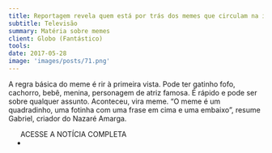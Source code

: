 ```yaml
---
title: Reportagem revela quem está por trás dos memes que circulam na internet
subtitle: Televisão
summary: Matéria sobre memes
client: Globo (Fantástico)
tools: 
date: 2017-05-28
image: 'images/posts/71.png'
---
```


A regra básica do meme é rir à primeira vista. Pode ter gatinho fofo, cachorro, bebê, menina, personagem de atriz famosa. É rápido e pode ser sobre qualquer assunto. Aconteceu, vira meme. “O meme é um quadradinho, uma fotinha com uma frase em cima e uma embaixo”, resume Gabriel, criador do Nazaré Amarga.

<div class="post__share"><ul class="share__list list-reset">ACESSE A NOTÍCIA COMPLETA<li class="share__item" style="margin-left: 10px"><a class="share__link share__facebook" style="background: #fa5657" href="http://g1.globo.com/fantastico/noticia/2017/05/reportagem-revela-quem-esta-por-tras-dos-memes-que-circulam-na-internet.html" 
onclick=window.open(this.href, 'pop-up', 'left=20,top=20,width=500,height=500,toolbar=1,resizable=0'); return false;" title="Link" rel="nofollow"><i class="fa-solid fa-link"></i></a></li></ul></div>
<!-- <div class="gallery-box"><div class="gallery"><img src="/clipping/images/example-1.jpg" loading="lazy" alt="Project"><img src="/clipping/images/example-2.jpg" loading="lazy" alt="Project"></div><em>Gallery / <a href="https://www.freepik.com/" target="_blank">Freepic</a></em></div> -->